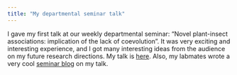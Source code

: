 ```yaml
---
title: "My departmental seminar talk"
---
```

I gave my first talk at our weekly departmental seminar: “Novel plant-insect associations: implication of the lack of coevolution”. It was very exciting and interesting experience, <!--more--> and I got many interesting ideas from the audience on my future research directions. 
My talk is <a href="{{ 'assets/content/publications/2018_seminar_talk.pdf' | relative_url }}">here</a>.
Also, my labmates wrote a very cool [seminar blog](https://entomology.umd.edu/news/protect-or-destroy-the-role-of-native-grasshoppers-in-their-home-habitats) on my talk. 
